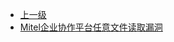 * [上一级](docs/wy876_poc/)
* [Mitel企业协作平台任意文件读取漏洞](docs/wy876_poc/Mitel/Mitel%E4%BC%81%E4%B8%9A%E5%8D%8F%E4%BD%9C%E5%B9%B3%E5%8F%B0%E4%BB%BB%E6%84%8F%E6%96%87%E4%BB%B6%E8%AF%BB%E5%8F%96%E6%BC%8F%E6%B4%9E.md)
